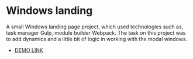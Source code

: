 # Windows landing

A small Windows landing page project, which used technologies such as, 
task manager Gulp, module builder Webpack. The task on this project was to add dynamics and 
a little bit of logic in working with the modal windows.

-   [DEMO LINK](https://ermolenkogit.github.io/Windows-landing/dist/index)